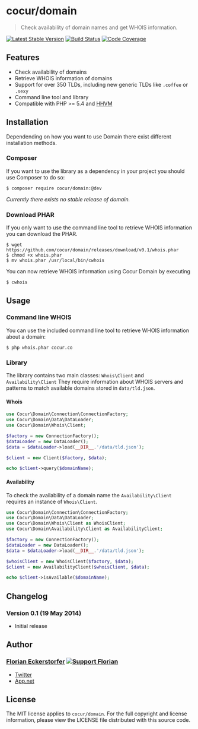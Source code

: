 cocur/domain
============

> Check availability of domain names and get WHOIS information.

[![Latest Stable Version](http://img.shields.io/packagist/v/cocur/domain.svg)](https://packagist.org/packages/cocur/domain)
[![Build Status](http://img.shields.io/travis/cocur/domain.svg)](https://travis-ci.org/cocur/domain)
[![Code Coverage](http://img.shields.io/coveralls/cocur/domain.svg)](https://coveralls.io/r/cocur/domain)


Features
--------

- Check availability of domains
- Retrieve WHOIS information of domains
- Support for over 350 TLDs, including new generic TLDs like `.coffee` or `.sexy`
- Command line tool and library
- Compatible with PHP >= 5.4 and [HHVM](http://hhvm.com)


Installation
------------

Dependending on how you want to use Domain there exist different installation methods.

### Composer

If you want to use the library as a dependency in your project you should use Composer to do so:

```shell
$ composer require cocur/domain:@dev
```

*Currently there exists no stable release of domain.*

### Download PHAR

If you only want to use the command line tool to retrieve WHOIS information you can download the PHAR.

```shell
$ wget https://github.com/cocur/domain/releases/download/v0.1/whois.phar
$ chmod +x whois.phar
$ mv whois.phar /usr/local/bin/cwhois
```

You can now retrieve WHOIS information using Cocur Domain by executing

```shell
$ cwhois
```


Usage
-----

### Command line WHOIS

You can use the included command line tool to retrieve WHOIS information about a domain:

```shell
$ php whois.phar cocur.co
```

### Library

The library contains two main classes: `Whois\Client` and `Availability\Client` They require information about WHOIS servers and patterns to match available domains stored in `data/tld.json`.

#### Whois

```php
use Cocur\Domain\Connection\ConnectionFactory;
use Cocur\Domain\Data\DataLoader;
use Cocur\Domain\Whois\Client;

$factory = new ConnectionFactory();
$dataLoader = new DataLoader();
$data = $dataLoader->load(__DIR__.'/data/tld.json');

$client = new Client($factory, $data);

echo $client->query($domainName);
```

#### Availability

To check the availability of a domain name the `Availability\Client` requires an instance of `Whois\Client`.

```php
use Cocur\Domain\Connection\ConnectionFactory;
use Cocur\Domain\Data\DataLoader;
use Cocur\Domain\Whois\Client as WhoisClient;
use Cocur\Domain\Availability\Client as AvailabilityClient;

$factory = new ConnectionFactory();
$dataLoader = new DataLoader();
$data = $dataLoader->load(__DIR__.'/data/tld.json');

$whoisClient = new WhoisClient($factory, $data);
$client = new AvailabilityClient($whoisClient, $data);

echo $client->isAvailable($domainName);
```


Changelog
---------

### Version 0.1 (19 May 2014)

- Initial release


Author
------

### [Florian Eckerstorfer](http://florian.ec) [![Support Florian](http://img.shields.io/gittip/florianeckerstorfer.svg)](https://www.gittip.com/FlorianEckerstorfer/)

- [Twitter](http://twitter.com/Florian_)
- [App.net](http://app.net/florian)


License
-------

The MIT license applies to `cocur/domain`. For the full copyright and license information, please view the LICENSE file distributed with this source code.
